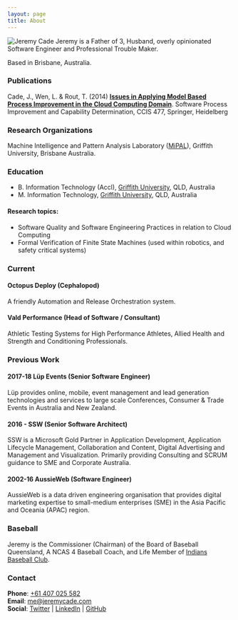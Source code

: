 ```yaml
---
layout: page
title: About
---
```


<img src="../images/JeremyCa.jpg" title="Jeremy Cade" class="right">
Jeremy is a Father of 3, Husband, overly opinionated Software Engineer and Professional Trouble Maker.

Based in Brisbane, Australia.

### Publications

Cade, J., Wen, L. & Rout, T. (2014) **[Issues in Applying Model Based Process Improvement in the Cloud Computing Domain](http://link.springer.com/chapter/10.1007%2F978-3-319-13036-1_21)**. Software Process Improvement and Capability Determination, CCIS 477, Springer, Heidelberg

### Research Organizations

Machine Intelligence and Pattern Analysis Laboratory ([MiPAL](http://www.mipal.net.au)), Griffith University, Brisbane Australia.

### Education

- B. Information Technology (Accl), [Griffith University](http://www.griffith.edu.au), QLD, Australia
- M. Information Technology, [Griffith University](http://www.griffith.edu.au), QLD, Australia

#### Research topics:

- Software Quality and Software Engineering Practices in relation to Cloud Computing
- Formal Verification of Finite State Machines (used within robotics, and safety critical systems)

### Current

#### Octopus Deploy (Cephalopod)

A friendly Automation and Release Orchestration system.

#### Vald Performance (Head of Software / Consultant)

Athletic Testing Systems for High Performance Athletes, Allied Health and Strength and Conditioning Professionals.

### Previous Work

#### 2017-18 Lüp Events (Senior Software Engineer)

Lüp provides online, mobile, event management and lead generation technologies and services to large scale Conferences, Consumer & Trade Events in Australia and New Zealand.

#### 2016 - SSW (Senior Software Architect)

SSW is a Microsoft Gold Partner in Application Development, Application Lifecycle Management, Collaboration and Content, Digital Advertising and Management and Visualization.
Primarily providing Consulting and SCRUM guidance to SME and Corporate Australia.

#### 2002-16 AussieWeb (Software Engineer)

AussieWeb is a data driven engineering organisation that provides digital marketing expertise to small-medium enterprises (SME) in the Asia Pacific and Oceania (APAC) region.

### Baseball

Jeremy is the Commissioner (Chairman) of the Board of Baseball Queensland, A NCAS 4 Baseball Coach, and Life Member of [Indians Baseball Club](http://www.indians.org.au).

### Contact

**Phone**: [+61 407 025 582](tel://+61407025582)<br />
**Email**: [me@jeremycade.com](mailto://me@jeremycade.com)<br />
**Social**: [Twitter](https://twitter.com/jcade83) | [LinkedIn](http://au.linkedin.com/in/jeremycade) | [GitHub](https://github.com/JeremyCade)
